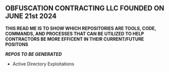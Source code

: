 ## OBFUSCATION CONTRACTING LLC FOUNDED ON JUNE 21st 2024

**THIS READ ME IS TO SHOW WHICH REPOSITORIES ARE TOOLS, CODE, COMMANDS, AND PROCESSES THAT CAN BE UTILIZED TO HELP CONTRACTORS BE MORE EFFICENT IN THEIR CURRENT/FUTURE POSITONS**

***REPOS TO BE GENERATED***

- Active Directory Exploitations
